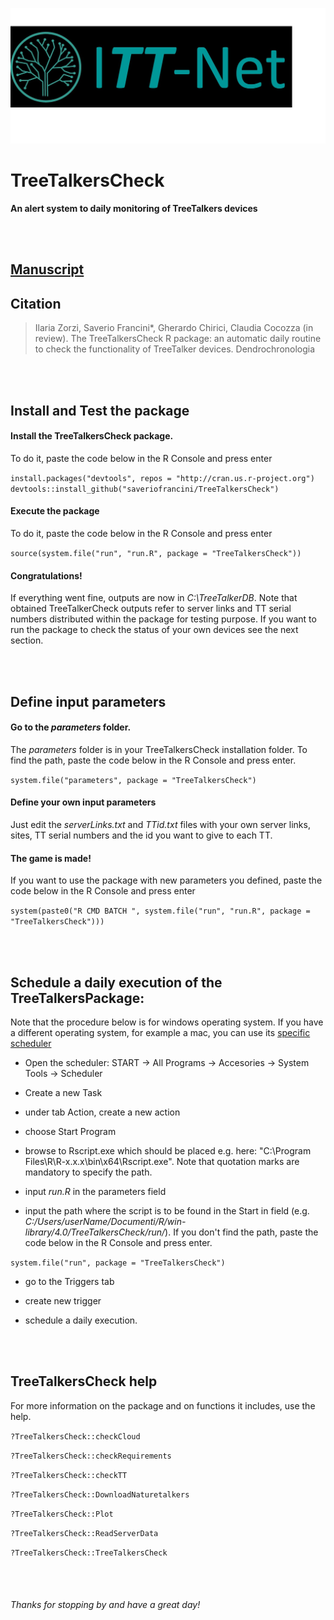 ![banner image](logo/logo.jpeg)

# TreeTalkersCheck

**An alert system to daily monitoring of TreeTalkers devices**

<br><br>

## [Manuscript](https://www.topolino.it/character/pluto/) 

## Citation

> Ilaria Zorzi, Saverio Francini*, Gherardo Chirici, Claudia Cocozza (in review). The TreeTalkersCheck R package: an automatic daily routine to check the functionality of TreeTalker devices. Dendrochronologia

<br><br>

## Install and Test the package

#### Install the TreeTalkersCheck package. 
To do it, paste the code below in the R Console and press enter

`install.packages("devtools", repos = "http://cran.us.r-project.org")`
`devtools::install_github("saveriofrancini/TreeTalkersCheck")`

#### Execute the package
To do it, paste the code below in the R Console and press enter

`source(system.file("run", "run.R", package = "TreeTalkersCheck"))`

#### Congratulations!
If everything went fine, outputs are now in *C:\TreeTalkerDB*. 
Note that obtained TreeTalkerCheck outputs refer to server links and TT serial numbers distributed within the package for testing purpose. If you want to run the package to check the status of your own devices see the next section.

<br><br>

## Define input parameters

#### Go to the *parameters* folder. 
The *parameters* folder is in your TreeTalkersCheck installation folder. To find the path, paste the code below in the R Console and press enter.

`system.file("parameters", package = "TreeTalkersCheck")`

#### Define your own input parameters
Just edit the *serverLinks.txt* and *TTid.txt* files with your own server links, sites, TT serial numbers and the id you want to give to each TT. 

#### The game is made!
If you want to use the package with new parameters you defined, paste the code below in the R Console and press enter

`system(paste0("R CMD BATCH ", system.file("run", "run.R", package = "TreeTalkersCheck")))`

<br><br>

## Schedule a daily execution of the TreeTalkersPackage:
Note that the procedure below is for windows operating system. If you have a different operating system, for example a mac, you can use its [specific scheduler](https://www.macscheduler.net/)

- Open the scheduler: START -> All Programs -> Accesories -> System Tools -> Scheduler

- Create a new Task

- under tab Action, create a new action

- choose Start Program

- browse to Rscript.exe which should be placed e.g. here: "C:\Program Files\R\R-x.x.x\bin\x64\Rscript.exe". Note that quotation marks are mandatory to specify the path.

- input *run.R* in the parameters field

- input the path where the script is to be found in the Start in field (e.g. *C:/Users/userName/Documenti/R/win-library/4.0/TreeTalkersCheck/run/*). If you don't find the path, paste the code below in the R Console and press enter.

`system.file("run", package = "TreeTalkersCheck")`

- go to the Triggers tab

- create new trigger

- schedule a daily execution. 

<br><br>

## TreeTalkersCheck help

For more information on the package and on functions it includes, use the help.

`?TreeTalkersCheck::checkCloud`

`?TreeTalkersCheck::checkRequirements`

`?TreeTalkersCheck::checkTT`

`?TreeTalkersCheck::DownloadNaturetalkers`

`?TreeTalkersCheck::Plot`

`?TreeTalkersCheck::ReadServerData`

`?TreeTalkersCheck::TreeTalkersCheck`

<br><br>

###### Thanks for stopping by and have a great day!
